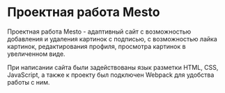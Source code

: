 # Проектная работа Mesto

Проектная работа Mesto - адаптивный сайт с возможностью добавления и удаления картинок с подписью, с возможностью лайка картинок, редактирования профиля, просмотра картинок в увеличенном виде.

При написании сайта были задействованы язык разметки HTML, CSS, JavaScript, а также к проекту был подключен Webpack для удобства работы с ним.
